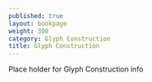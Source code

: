 ```yaml
---
published: true
layout: bookpage
weight: 300
category: Glyph Construction
title: Glyph Construction
---
```


Place holder for Glyph Construction info
